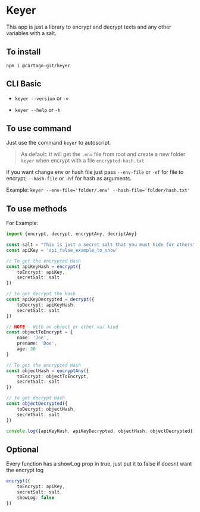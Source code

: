 # Keyer

This app is just a library to encrypt and decrypt texts and any other variables with a salt.

## To install

`npm i @cartago-git/keyer`

## CLI Basic

* `keyer --version` or `-v`

* `keyer --help` or `-h`

## To use command

Just use the command `keyer` to autoscript.

> As default: It will get the `.env` file from root and create a new folder `keyer` when encrypt with a file `encrypted-hash.txt`

If you want change env or hash file just pass `--env-file` or `-ef` for file to encrypt; `--hash-file` or `-hf` for hash as arguments.

Example:
`keyer --env-file='folder/.env' --hash-file='folder/hash.txt'`

## To use methods

For Example:

```Typescript
import {encrypt, decrypt, encryptAny, decriptAny}

const salt = "This is just a secret salt that you must hide for others";
const apiKey = 'api_false_example_to_show'

// To get the encrypted Hash
const apiKeyHash = encrypt({
    toEncrypt: apiKey,
    secretSalt: salt
})

// to get decrypt the Hash
const apiKeyDecrypted = decrypt({
    toDecrypt: apiKeyHash,
    secretSalt: salt
})

// NOTE - With an object or other var kind
const objectToEncrypt = {
    name: 'Joe',
    prename: 'Doe',
    age: 30
}

// To get the encrypted Hash
const objectHash = encryptAny({
    toEncrypt: objectToEncrypt,
    secretSalt: salt
})

// to get decrypt Hash
const objectDecrypted({
    toDecrypt: objectHash,
    secretSalt: salt
})

console.log({apiKeyHash, apiKeyDecrypted, objectHash, objectDecrypted})
```

## Optional

Every function has a showLog prop in true, just put it to false if doesnt want the encrypt log

```Typescript
encrypt({
    toEncrypt: apiKey,
    secretSalt: salt,
    showLog: false
})
```
